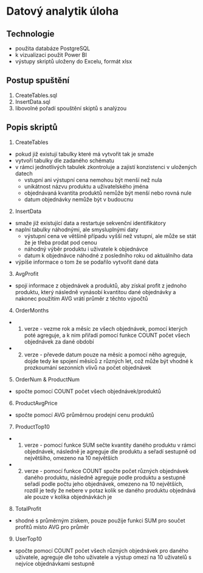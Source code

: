 # Datový analytik úloha
## Technologie
- použita databáze PostgreSQL
- k vizualizaci použit Power BI
- výstupy skriptů uloženy do Excelu, formát xlsx
## Postup spuštění
1. CreateTables.sql
2. InsertData.sql
3. libovolné pořadí spouštění skiptů s analýzou
## Popis skriptů
1. CreateTables
  - pokud již existují tabulky které má vytvořit tak je smaže
  - vytvoří tabulky dle zadaného schématu
  - v rámci jednotlivých tabulek zkontroluje a zajistí konzistenci v uložených datech
    - vstupní ani výstupní cena nemohou být menší než nula
    - unikátnost názvu produktu a uživatelského jména
    - objednávaná kvantita produktů nemůže být menší nebo rovná nule
    - datum objednávky nemůže být v budoucnu
2. InsertData
  - smaže již existující data a restartuje sekvenční identifikátory
  - naplní tabulky náhodnými, ale smysluplnými daty
    - výstupní cena ve většině případu vyšší než vstupní, ale může se stát že je třeba prodat pod cenou
    - náhodný výběr produktu i uživatele k objednávce
    - datum k objednávce náhodné z posledního roku od aktuálního data
  - výpíše informace o tom že se podařilo vytvořit dané data
3. AvgProfit
  - spojí informace z objednávek a produktů, aby získal profit z jednoho produktu, který následně vynásobí kvantitou dané objednávky a nakonec použitím AVG vrátí průměr z těchto výpočtů
4. OrderMonths
  - 1. verze - vezme rok a měsíc ze všech objednávek, pomocí kterých poté agreguje, a k nim přiřadí pomocí funkce COUNT počet všech objednávek za dané období
  - 2. verze - převede datum pouze na měsíc a pomocí něho agreguje, dojde tedy ke spojení měsíců z různých let, což může být vhodné k prozkoumání sezonních vlivů na počet objednávek
5. OrderNum & ProductNum
  - spočte pomocí COUNT počet všech objednávek/produktů
6. ProductAvgPrice
  - spočte pomocí AVG průměrnou prodejní cenu produktů
7. ProductTop10
  - 1. verze - pomocí funkce SUM sečte kvantity daného produktu v rámci objednávek, následně je agreguje dle produktu a seřadí sestupně od největšího, omezeno na 10 největších
  - 2. verze - pomocí funkce COUNT spočte počet různých objednávek daného produktu, následně agreguje podle produktu a sestupně seřadí podle počtu jeho objednávek, omezeno na 10 největších, rozdíl je tedy že nebere v potaz kolik se daného produktu objednává ale pouze v kolika objednávkách je
8. TotalProfit
  - shodné s průměrným ziskem, pouze použije funkci SUM pro součet profitů místo AVG pro průměr
9. UserTop10
 - spočte pomocí COUNT počet všech různých objednávek pro daného uživatele, agreguje dle toho uživatele a výstup omezí na 10 uživatelů s nejvíce objednávkami sestupně
